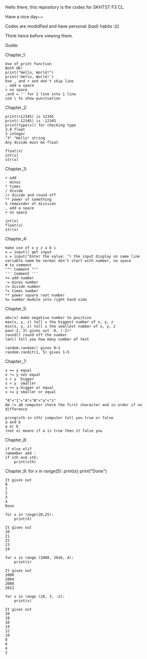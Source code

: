 Hello there, this repository is the codes for SKHTST F3 CL.

Have a nice day~~

Codes are modidfied and have personal (bad) habits :)))

Think twice before viewing them.


Guide:

Chapter_1:

    Use of print function
    Both OK!
    print("Hello, World!")
    print('Hello, World!')
    Use , and + and don't skip line
    , add a space
    + no space
    ,end = '' for 2 line into 1 line
    use \ to show punctuation

Chapter_2:

    print(+12345) is 12345
    print(-12345) is -12345
    print(type(x)) for checking type
    3.0 float
    3 integer
    "3" "Hello" string
    Any divide must be float
    
    float(x)
    int(x)
    str(x)    

Chapter_3:
      
    + add
    - minus
    * times
    / divide
    // divide and round off
    ** power of something
    % remainder of division
    , add a space
    + no space
    
    int(x)
    float(x)
    str(x)
     
Chapter_4:
   
    make use of x y z a b c
    x = input() get input
    x = input("Enter the value: ") the input display on same line
    variable name be normal don't start with number, no space
    # to comment
    """ Comment """
    ''' Comment '''
    += add number
    -= minus number
    /= divide number
    *= times number
    ** power square root number
    %= number module into right hand side
    
Chapter_5:
    
    abs(x) make negative number to positive
    max(x, y, z) tell u the biggest number of x, y, z
    min(x, y, z) tell u the smallest number of x, y, z
    pow(-2, 3) gives out -8, (-2)³
    round() round off the number
    len() tell you how many number of text
    
    random.random() gives 0~1
    random.randit(1, 5) gives 1~5

Chapter_7:

    x == y equal
    x != y not equal
    x > y  bigger
    x < y  smaller
    x >= y bigger or equal
    x <= y smaller or equal

    "0"<"1"<"A"<"B"<"a"<"z"
    Ab != aB computer check the first character and in order if no difference

    pring(sth in sth) computer tell you true or false
    a and b
    a or b
    (not a) means if a is true then it false you

Chapter_8:

    if else elif
    remember add :
    if sth and sth:
        print(sth)
    
Chapter_9:
    for x in range(5):
        print(x)
    print("Done")

    It gives out
    0
    1
    2
    3
    4
    Done

    for x in range(20,25):
        print(X)

    It gives out
    20
    21
    22
    23
    24

    for x in range (2000, 2016, 4):
        print(x)

    It gives out
    2000
    2004
    2008
    2012

    for x in range (20, 3, -2):
        print(x)

    It gives out
    20
    18
    16
    14
    12
    10
    8
    6
    4
    2
